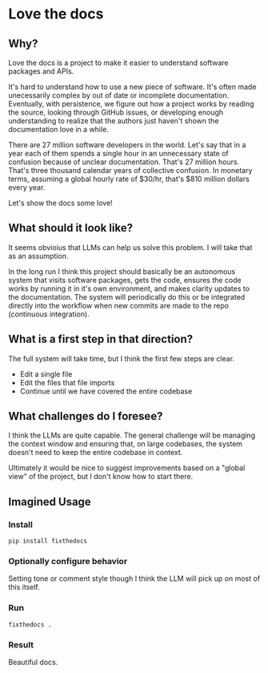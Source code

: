 # Love the docs

## Why?

Love the docs is a project to make it easier to understand software packages and APIs.

It's hard to understand how to use a new piece of software. It's often made
unecessarily complex by out of date or incomplete documentation. Eventually, with
persistence, we figure out how a project works by reading the source, looking through
GitHub issues, or developing enough understanding to realize that the authors just
haven't shown the documentation love in a while.

There are 27 million software developers in the world. Let's say that in a year
each of them spends a single hour in an unnecessary state of confusion because of
unclear documentation. That's 27 million hours. That's three thousand calendar years of
collective confusion. In monetary terms, assuming a global hourly rate of $30/hr,
that's $810 million dollars every year.

Let's show the docs some love!

## What should it look like?

It seems obvioius that LLMs can help us solve this problem. I will take that as an
assumption.

In the long run I think this project should basically be an autonomous system that
visits software packages, gets the code, ensures the code works by running it in it's
own environment, and makes clarity updates to the documentation. The system will
periodically do this or be integrated directly into the workflow when new commits
are made to the repo (continuous integration).

## What is a first step in that direction?

The full system will take time, but I think the first few steps are clear.

- Edit a single file
- Edit the files that file imports
- Continue until we have covered the entire codebase

## What challenges do I foresee?

I think the LLMs are quite capable. The general challenge will be managing the context
window and ensuring that, on large codebases, the system doesn't need to keep the
entire codebase in context.

Ultimately it would be nice to suggest improvements based on a "global view" of the
project, but I don't know how to start there.

## Imagined Usage

### Install

`pip install fixthedocs`

### Optionally configure behavior

Setting tone or comment style though I think the LLM will pick up on most of this
itself.

### Run

`fixthedocs .`

### Result

Beautiful docs.
